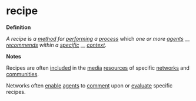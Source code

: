 # recipe

**Definition**

_A recipe_ is _a_ [_method_](https://github.com/gcassel/Modular-Organization-Terminology/blob/master/terms/method.md) _for_ [_performing_](https://github.com/gcassel/Modular-Organization-Terminology/blob/master/terms/perform.md) _a_ [_process_](https://github.com/gcassel/Modular-Organization-Terminology/blob/master/terms/process.md) which _one or more_ [_agents_](https://github.com/gcassel/Modular-Organization-Terminology/blob/master/terms/agent.md) __ [_recommends_](https://github.com/gcassel/Modular-Organization-Terminology/blob/master/terms/recommend.md) _within a_ [_specific_](https://github.com/gcassel/Modular-Organization-Terminology/blob/master/terms/specific.md) __ [_context_](https://github.com/gcassel/Modular-Organization-Terminology/blob/master/terms/context.md).

**Notes**

Recipes are often [included](https://github.com/gcassel/Modular-Organization-Terminology/blob/master/terms/include.md) in the [media](https://github.com/gcassel/Modular-Organization-Terminology/blob/master/terms/media.md) [resources](https://github.com/gcassel/Modular-Organization-Terminology/blob/master/terms/resource.md) of specific [networks](https://github.com/gcassel/Modular-Organization-Terminology/blob/master/terms/network.md) and [communities](https://github.com/gcassel/Modular-Organization-Terminology/blob/master/terms/community.md).

Networks often [enable](https://github.com/gcassel/Modular-Organization-Terminology/blob/master/terms/enable.md) [agents](https://github.com/gcassel/Modular-Organization-Terminology/blob/master/terms/agent.md) to [comment](https://github.com/gcassel/Modular-Organization-Terminology/blob/master/terms/comment.md) upon or [evaluate](https://github.com/gcassel/Modular-Organization-Terminology/blob/master/terms/evaluate.md) specific recipes.
